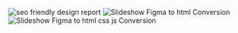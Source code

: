 ![seo friendly design report](https://github.com/user-attachments/assets/b6405f56-76f8-46cf-b478-2c8bf666d333)
![Slideshow Figma to html Conversion](https://github.com/user-attachments/assets/6309c642-b63f-4ed3-877d-38e1bacb17b6)
![Slideshow Figma to html css js Conversion](https://github.com/user-attachments/assets/55725c91-3efe-4963-9787-627d1b38ea7a)
